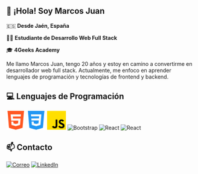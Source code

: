## 👋 ¡Hola! Soy Marcos Juan

🇪🇸 **Desde Jaén, España**

👨‍💻 **Estudiante de Desarrollo Web Full Stack**

🎓 **4Geeks Academy**

Me llamo Marcos Juan, tengo 20 años y estoy en camino a convertirme en desarrollador web full stack. Actualmente, me enfoco en aprender lenguajes de programación y tecnologías de frontend y backend.

## 💻 Lenguajes de Programación

<p align="left">
  <img src="html.png" alt="HTML" width="50" height="50">  
  <img src="css.png" alt="CSS" width="50">  
  <img src="js.png" alt="JavaScript" width="50">
  <img src="https://img.icons8.com/color/512/bootstrap--v2.png" alt="Bootstrap" width="50" height="50"/>
  <img src="https://upload.wikimedia.org/wikipedia/commons/thumb/a/a7/React-icon.svg/1200px-React-icon.svg.png" alt="React" width="50" height="40"/>
  <img src="https://img.icons8.com/?size=512&id=13441&format=png" alt="React" width="50" height="50"/>
</p>

## 📫 Contacto

[![Correo](https://img.shields.io/badge/Correo-EA4335?style=flat&logo=gmail&logoColor=white)](mailto:martospradosmarcos@gmail.com)
[![LinkedIn](https://img.shields.io/badge/LinkedIn-0077B5?style=flat&logo=linkedin&logoColor=white)](https://www.linkedin.com/in/marcosjuanmartosprados)

